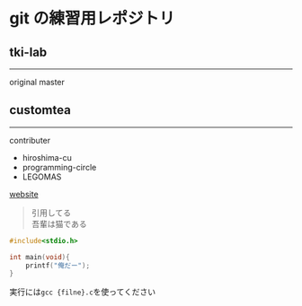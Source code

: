 # git の練習用レポジトリ

## tki-lab
---

original master


## customtea
---

contributer

- hiroshima-cu
- programming-circle
- LEGOMAS

[website](http://ctlabnet.clear-net.jp)

> 引用してる  
吾輩は猫である

```C
#include<stdio.h>

int main(void){
    printf("俺だー");
}
```

実行には`gcc {filne}.c`を使ってください